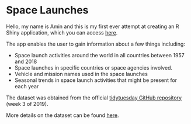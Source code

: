 # Space Launches

Hello, my name is Amin and this is my first ever attempt at creating an R Shiny application, which you can access [here](https://aminramlan.shinyapps.io/Space_Launches/).

The app enables the user to gain information about a few things including:

- Space launch activities around the world in all countries between 1957 and 2018
- Space launches in specific countries or space agencies involved.
- Vehicle and mission names used in the space launches
- Seasonal trends in space launch activities that might be present for each year

The dataset was obtained from the official [tidytuesday GitHub repository](https://github.com/rfordatascience/tidytuesday) (week 3 of 2019).

More details on the dataset can be found [here](data/2019/2019-01-15/launches.csv).
